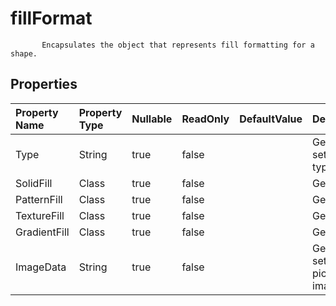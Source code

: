 # **fillFormat**

           Encapsulates the object that represents fill formatting for a shape.            

## **Properties**

| Property Name | Property Type | Nullable |  ReadOnly | DefaultValue | Description | 
| :- | :- | :- |:- |  :- | :- |
|Type|String|true|false |  |Gets and sets the fill type. |
|SolidFill|Class|true|false |  |Gets  object. |
|PatternFill|Class|true|false |  |Gets  object. |
|TextureFill|Class|true|false |  |Gets  object. |
|GradientFill|Class|true|false |  |Gets  object. |
|ImageData|String|true|false |  |Gets and sets the picture image data. |

